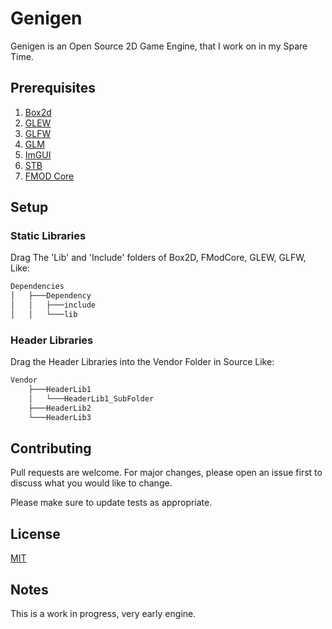 # Genigen

Genigen is an Open Source 2D Game Engine, that I work on in my Spare Time.

## Prerequisites

1. [Box2d](https://github.com/erincatto/box2d)
2. [GLEW](https://github.com/nigels-com/glew)
3. [GLFW](https://github.com/glfw/glfw)
4. [GLM](https://github.com/g-truc/glm)
5. [ImGUI](https://github.com/ocornut/imgui)
6. [STB](https://github.com/nothings/stb)
7. [FMOD Core](https://www.fmod.com/core)

## Setup

### Static Libraries

Drag The 'Lib' and 'Include' folders of Box2D, FModCore, GLEW, GLFW, Like:

```bash
Dependencies
│   ├───Dependency
│   │   ├───include
│   │   └───lib
```

### Header Libraries

Drag the Header Libraries into the Vendor Folder in Source Like:

```bash
Vendor
    ├───HeaderLib1
    │   └───HeaderLib1_SubFolder
    ├───HeaderLib2
    └───HeaderLib3
```

## Contributing

Pull requests are welcome. For major changes, please open an issue first to discuss what you would like to change.

Please make sure to update tests as appropriate.

## License

[MIT](https://choosealicense.com/licenses/mit/)

## Notes

This is a work in progress, very early engine.
